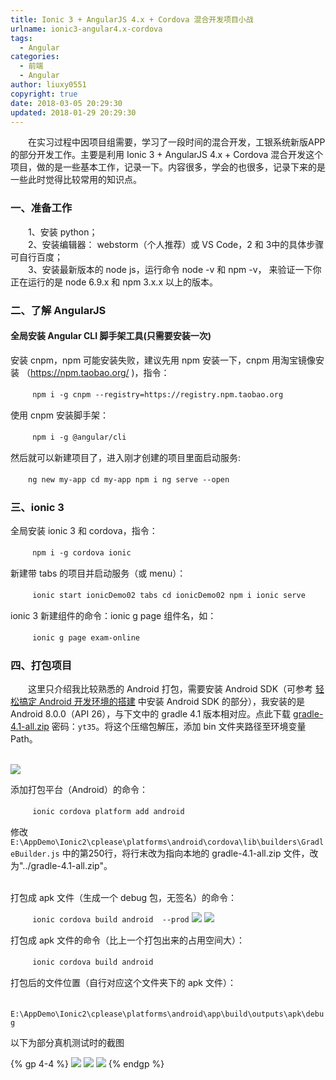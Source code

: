 ```yaml
---
title: Ionic 3 + AngularJS 4.x + Cordova 混合开发项目小战
urlname: ionic3-angular4.x-cordova
tags:
  - Angular
categories:
  - 前端
  - Angular
author: liuxy0551
copyright: true
date: 2018-03-05 20:29:30
updated: 2018-01-29 20:29:30
---
```



　　在实习过程中因项目组需要，学习了一段时间的混合开发，工银系统新版APP的部分开发工作。主要是利用 Ionic 3 + AngularJS 4.x + Cordova 混合开发这个项目，做的是一些基本工作，记录一下。内容很多，学会的也很多，记录下来的是一些此时觉得比较常用的知识点。
<!--more-->


### 一、准备工作

　　1、安装 python；  
　　2、安装编辑器： webstorm（个人推荐）或 VS Code，2 和 3中的具体步骤可自行百度；  
　　3、安装最新版本的 node js，运行命令 node -v 和 npm -v， 来验证一下你正在运行的是 node 6.9.x 和 npm 3.x.x 以上的版本。  

### 二、了解 AngularJS

#### 全局安装 Angular CLI 脚手架工具(只需要安装一次)

安装 cnpm，npm 可能安装失败，建议先用 npm 安装一下，cnpm 用淘宝镜像安装 （https://npm.taobao.org/ )，指令：

　　``` 
     npm i -g cnpm --registry=https://registry.npm.taobao.org
    ```

使用 cnpm 安装脚手架：

　　``` 
    npm i -g @angular/cli
    ```

然后就可以新建项目了，进入刚才创建的项目里面启动服务:

　　```
    ng new my-app
    cd my-app
    npm i
    ng serve --open
    ```

### 三、ionic 3

全局安装 ionic 3 和 cordova，指令：

　　``` 
    npm i -g cordova ionic
    ```

新建带 tabs 的项目并启动服务（或 menu）：

　　``` 
    ionic start ionicDemo02 tabs
    cd ionicDemo02
    npm i
    ionic serve
    ```

ionic 3 新建组件的命令：ionic g page 组件名，如：

　　``` 
    ionic g page exam-online
    ```

### 四、打包项目

　　这里只介绍我比较熟悉的 Android 打包，需要安装 Android SDK（可参考 [轻松搞定 Android 开发环境的搭建](https://liuxianyu.cn/article/AndroidIDE.html) 中安装 Android SDK 的部分），我安装的是 Android 8.0.0（API 26），与下文中的 gradle 4.1 版本相对应。点此下载 [gradle-4.1-all.zip](https://pan.baidu.com/s/1uvbvk2UBmsDHBHFckjq1ag) 密码：`yt35`。将这个压缩包解压，添加 bin 文件夹路径至环境变量 Path。

<br>![](https://images-hosting.liuxianyu.cn/posts/ionic3-angular4.x-cordova/1.png)

添加打包平台（Android）的命令：

　　``` 
    ionic cordova platform add android
    ```

修改 `E:\AppDemo\Ionic2\cplease\platforms\android\cordova\lib\builders\GradleBuilder.js` 中的第250行，将行末改为指向本地的 gradle-4.1-all.zip 文件，改为"../gradle-4.1-all.zip"。

<br>
打包成 apk 文件（生成一个 debug 包，无签名）的命令：

　　``` 
    ionic cordova build android  --prod
    ```
![](https://images-hosting.liuxianyu.cn/posts/ionic3-angular4.x-cordova/2.png)
![](https://images-hosting.liuxianyu.cn/posts/ionic3-angular4.x-cordova/3.png)

打包成 apk 文件的命令（比上一个打包出来的占用空间大）：

　　``` 
    ionic cordova build android
    ```

打包后的文件位置（自行对应这个文件夹下的 apk 文件）：

　　``` 
    E:\AppDemo\Ionic2\cplease\platforms\android\app\build\outputs\apk\debug
    ```

以下为部分真机测试时的截图

{% gp 4-4 %}
![](https://images-hosting.liuxianyu.cn/posts/ionic3-angular4.x-cordova/4.png)
![](https://images-hosting.liuxianyu.cn/posts/ionic3-angular4.x-cordova/5.png)
![](https://images-hosting.liuxianyu.cn/posts/ionic3-angular4.x-cordova/6.png)
{% endgp %}
